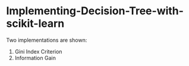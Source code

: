 # Implementing-Decision-Tree-with-scikit-learn
Two implementations are shown: 
1. Gini Index Criterion
2. Information Gain
